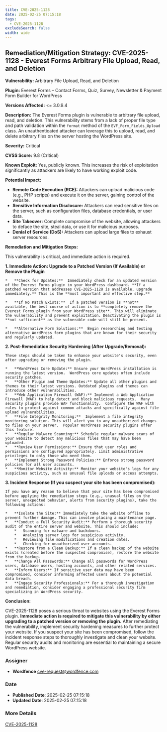 ```yaml
---
title: CVE-2025-1128
date: 2025-02-25 07:15:18
tags:
  - CVE-2025-1128
excludeSearch: false
width: wide
---
```


## Remediation/Mitigation Strategy: CVE-2025-1128 - Everest Forms Arbitrary File Upload, Read, and Deletion

**Vulnerability:** Arbitrary File Upload, Read, and Deletion

**Plugin:** Everest Forms – Contact Forms, Quiz, Survey, Newsletter & Payment Form Builder for WordPress

**Versions Affected:** <= 3.0.9.4

**Description:** The Everest Forms plugin is vulnerable to arbitrary file upload, read, and deletion. This vulnerability stems from a lack of proper file type and path validation within the `format` method of the `EVF_Form_Fields_Upload` class. An unauthenticated attacker can leverage this to upload, read, and delete arbitrary files on the server hosting the WordPress site.

**Severity:** Critical

**CVSS Score:** 9.8 (Critical)

**Known Exploit:** Yes, publicly known. This increases the risk of exploitation significantly as attackers are likely to have working exploit code.

**Potential Impact:**

*   **Remote Code Execution (RCE):** Attackers can upload malicious code (e.g., PHP scripts) and execute it on the server, gaining control of the website.
*   **Sensitive Information Disclosure:** Attackers can read sensitive files on the server, such as configuration files, database credentials, or user data.
*   **Site Takeover:** Complete compromise of the website, allowing attackers to deface the site, steal data, or use it for malicious purposes.
*   **Denial of Service (DoS):** Attackers can upload large files to exhaust server resources.

**Remediation and Mitigation Steps:**

This vulnerability is critical, and immediate action is required.

**1.  Immediate Action: Upgrade to a Patched Version (If Available) or Remove the Plugin**

    *   **Check for Updates:**  Immediately check for an updated version of the Everest Forms plugin in your WordPress dashboard. **If a patched version that addresses CVE-2025-1128 is available, upgrade immediately.** This is the **most important and effective step.**

    *   **If No Patch Exists:**  If a patched version is **not** available, the best course of action is to **completely remove the Everest Forms plugin from your WordPress site**. This will eliminate the vulnerability and prevent exploitation. Deactivating the plugin is **not sufficient** as the vulnerable code will still be present.

    *   **Alternative Form Solutions:**  Begin researching and testing alternative WordPress form plugins that are known for their security and regularly updated.

**2.  Post-Remediation Security Hardening (After Upgrade/Removal):**

    These steps should be taken to enhance your website's security, even after upgrading or removing the plugin.

    *   **WordPress Core Update:** Ensure your WordPress installation is running the latest version.  WordPress core updates often include security patches.
    *   **Other Plugin and Theme Updates:** Update all other plugins and themes to their latest versions. Outdated plugins and themes can introduce other vulnerabilities.
    *   **Web Application Firewall (WAF):** Implement a Web Application Firewall (WAF) to help detect and block malicious requests.  Many security plugins provide WAF functionality.  Configure the WAF with rules to protect against common attacks and specifically against file upload vulnerabilities.
    *   **File Integrity Monitoring:**  Implement a file integrity monitoring solution. This will alert you to any unauthorized changes to files on your server.  Popular WordPress security plugins offer this feature.
    *   **Regular Malware Scanning:** Schedule regular malware scans of your website to detect any malicious files that may have been uploaded.
    *   **Review User Permissions:** Ensure that user roles and permissions are configured appropriately. Limit administrative privileges to only those who need them.
    *   **Implement Strong Password Policies:** Enforce strong password policies for all user accounts.
    *   **Monitor Website Activity:** Monitor your website's logs for any suspicious activity, such as unusual file uploads or access attempts.

**3.  Incident Response (If you suspect your site has been compromised):**

    If you have any reason to believe that your site has been compromised before applying the remediation steps (e.g., unusual files on the server, unexpected behavior, alerts from security plugins), take the following actions:

    *   **Isolate the Site:** Immediately take the website offline to prevent further damage. This can involve placing a maintenance page.
    *   **Conduct a Full Security Audit:** Perform a thorough security audit of the entire server and website. This should include:
        *   Scanning for malware and backdoors.
        *   Analyzing server logs for suspicious activity.
        *   Reviewing file modifications and creation dates.
        *   Checking for unauthorized user accounts.
    *   **Restore from a Clean Backup:** If a clean backup of the website exists (created before the suspected compromise), restore the website from the backup.
    *   **Change All Passwords:** Change all passwords for WordPress users, database users, hosting accounts, and other related services.
    *   **Inform Users:** If sensitive user data may have been compromised, consider informing affected users about the potential data breach.
    *   **Engage Security Professionals:** For a thorough investigation and remediation, consider engaging a professional security firm specializing in WordPress security.

**Conclusion:**

CVE-2025-1128 poses a serious threat to websites using the Everest Forms plugin.  **Immediate action is required to mitigate this vulnerability by either upgrading to a patched version or removing the plugin.** After remediating the vulnerability, implement security hardening measures to further protect your website.  If you suspect your site has been compromised, follow the incident response steps to thoroughly investigate and clean your website. Regular security audits and monitoring are essential to maintaining a secure WordPress website.

### Assigner
- **Wordfence** <cve-request@wordfence.com>

### Date
- **Published Date**: 2025-02-25 07:15:18
- **Updated Date**: 2025-02-25 07:15:18

### More Details
[CVE-2025-1128](https://www.cvedetails.com/cve/CVE-2025-1128)